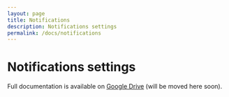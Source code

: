 ```yaml
---
layout: page
title: Notifications
description: Notifications settings
permalink: /docs/notifications
---
```


# Notifications settings

Full documentation is available on [Google Drive](https://docs.google.com/document/d/1ww1M97H54IBwtCKZDhxtqsTsrtEMKofXHMEWMGCyZNs) (will be moved here soon).
